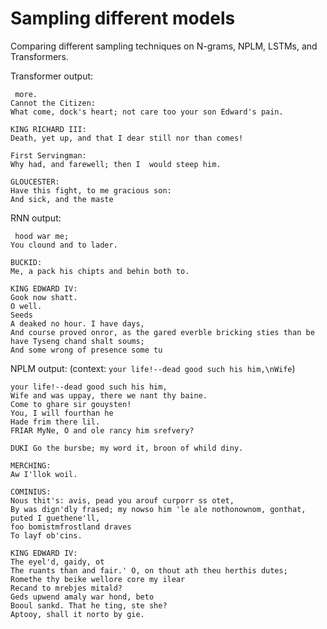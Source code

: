 # Sampling different models

Comparing different sampling techniques on N-grams, NPLM, LSTMs, and Transformers.  


Transformer output:
```
 more.
Cannot the Citizen:
What come, dock's heart; not care too your son Edward's pain.

KING RICHARD III:
Death, yet up, and that I dear still nor than comes!

First Servingman:
Why had, and farewell; then I  would steep him.

GLOUCESTER:
Have this fight, to me gracious son:
And sick, and the maste
```

RNN output:
```
 hood war me;
You clound and to lader.

BUCKID:
Me, a pack his chipts and behin both to.

KING EDWARD IV:
Gook now shatt.
O well.
Seeds
A deaked no hour. I have days,
And course proved onror, as the gared everble bricking sties than be have Tyseng chand shalt soums;
And some wrong of presence some tu
```

NPLM output: (context: ``your life!--dead good such his him,\nWife``)
```
your life!--dead good such his him,
Wife and was uppay, there we nant thy baine.
Come to ghare sir gouysten!
You, I will fourthan he
Hade frim there lil. 
FRIAR MyNe, O and ole rancy him srefvery?

DUKI Go the bursbe; my word it, broon of whild diny.

MERCHING:
Aw I'llok woil.

COMINIUS:
Nous thit's: avis, pead you arouf curporr ss otet,
By was dign'dly frased; my nowso him 'le ale nothonownom, gonthat, puted I guethene'll,
foo bomistmfrostland draves
To layf ob'cins.

KING EDWARD IV:
The eyel'd, gaidy, ot
The ruants than and fair.' O, on thout ath theu herthis dutes;
Romethe thy beike wellore core my ilear
Recand to mrebjes mitald?
Geds upwend amaly war hond, beto
Booul sankd. That he ting, ste she?
Aptooy, shall it norto by gie.
```
